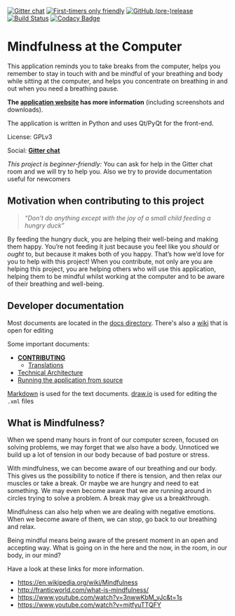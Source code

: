 [![Gitter chat](https://badges.gitter.im/gitterHQ/gitter.png)](https://gitter.im/mindfulness-at-the-computer/Lobby)
[![First-timers only friendly](https://img.shields.io/badge/first--timers--only-friendly-blue.svg)](http://www.firsttimersonly.com/)
[![GitHub (pre-)release](https://img.shields.io/github/release/mindfulness-at-the-computer/mindfulness-at-the-computer/all.svg)](https://github.com/mindfulness-at-the-computer/mindfulness-at-the-computer/releases/latest)
[![Build Status](https://travis-ci.org/mindfulness-at-the-computer/mindfulness-at-the-computer.svg?branch=master)](https://travis-ci.org/mindfulness-at-the-computer/mindfulness-at-the-computer)
[![Codacy Badge](https://api.codacy.com/project/badge/Grade/756cef9767da460e8f983131f5156825)](https://www.codacy.com/app/SunyataZero/mindfulness-at-the-computer?utm_source=github.com&amp;utm_medium=referral&amp;utm_content=mindfulness-at-the-computer/mindfulness-at-the-computer&amp;utm_campaign=Badge_Grade)
<!--
[![codecov](https://codecov.io/gh/mindfulness-at-the-computer/mindfulness-at-the-computer/branch/master/graph/badge.svg)](https://codecov.io/gh/mindfulness-at-the-computer/mindfulness-at-the-computer)
[![Total number of downloads](https://img.shields.io/github/downloads/mindfulness-at-the-computer/mindfulness-at-the-computer/total.svg)](https://github.com/mindfulness-at-the-computer/mindfulness-at-the-computer/releases)
-->

# Mindfulness at the Computer

This application reminds you to take breaks from the computer, helps you
remember to stay in touch with and be mindful of your breathing and body
while sitting at the computer, and helps you concentrate on breathing
in and out when you need a breathing pause.

**The [application website](https://mindfulness-at-the-computer.github.io)
has more information** (including screenshots and downloads).

The application is written in Python and uses Qt/PyQt for the front-end.

License: GPLv3

Social: [**Gitter chat**](https://gitter.im/mindfulness-at-the-computer/Lobby)

*This project is beginner-friendly:* You can ask for help in the Gitter
chat room and we will try to help you. Also we try to provide documentation
useful for newcomers

## Motivation when contributing to this project

> *“Don't do anything except with the joy of a small child feeding a hungry duck”*

By feeding the hungry duck, you are helping their well-being and making them happy. You’re not feeding it just because you feel like you *should* or *ought* to, but because it makes both of you happy. That’s how we’d love for you to help with this project! When you contribute, not only are you are helping this project, you are helping others who will use this application, helping them to be mindful whilst working at the computer and to be aware of their breathing and well-being. 

## Developer documentation

Most documents are located in the [docs directory](docs/). There's also a [wiki](wiki) that is open for editing

Some important documents:
* [**CONTRIBUTING**](CONTRIBUTING.md)
  * [Translations](CONTRIBUTING.md#translations)
* [Technical Architecture](docs/tech-architecture.md)
* [Running the application from source](docs/howto/running-from-source.md)

[Markdown](https://github.com/mindfulness-at-the-computer/mindfulness-at-the-computer/wiki/Markdown) is used for the text documents. [draw.io](https://www.draw.io/) is used for editing the `.xml` files

## What is Mindfulness?

When we spend many hours in front of our computer screen, focused on solving problems, we may forget that we also have a body. Unnoticed we build up a lot of tension in our body because of bad posture or stress.

With mindfulness, we can become aware of our breathing and our body. This gives us the possibility to notice if there is tension, and then relax our muscles or take a break. Or maybe we are hungry and need to eat something. We may even become aware that we are running around in circles trying to solve a problem. A break may give us a breakthrough.

Mindfulness can also help when we are dealing with negative emotions. When we become aware of them, we can stop, go back to our breathing and relax.

Being mindful means being aware of the present moment in an open and accepting way. What is going on in the here and the now, in the room, in our body, in our mind?

Have a look at these links for more information.

* https://en.wikipedia.org/wiki/Mindfulness
* http://franticworld.com/what-is-mindfulness/
* https://www.youtube.com/watch?v=3nwwKbM_vJc&t=1s
* https://www.youtube.com/watch?v=mjtfyuTTQFY

